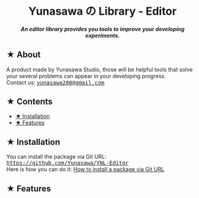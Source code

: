 <h1><div align="center"> Yunasawa の Library - Editor </div></h1>
<h4><div align="center"><i> An editor library provides you tools to improve your developing experiments. </i></div></h4>

<h2> ★ About </h2>

A product made by Yunasawa Studio, those will be helpful tools that solve your several problems can appear in your developing progress. <br>
Contact us: <kbd> yunasawa200@gmail.com </kbd>

<h2> ★ Contents </h2>

- <a href="#installation"> ★ Installation </a><br>
- <a href="#features"> ★ Features </a><br>

<h2><div id="installation"> ★ Installation </div></h2>

You can install the package via Git URL: <kbd>https://github.com/Yunasawa/YNL-Editor</kbd> <br>
Here is how you can do it: <a href="https://docs.unity3d.com/2019.3/Documentation/Manual/upm-ui-giturl.html"> How to install a package via Git URL</a>

<!-- <h2> Tutorials </h2> -->

<h2><div id="features"> ★ Features </div></h2>
